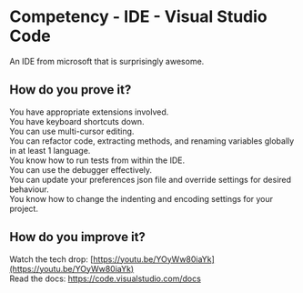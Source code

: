 # Competency - IDE - Visual Studio Code

An IDE from microsoft that is surprisingly awesome.

## How do you prove it?
You have appropriate extensions involved.  
You have keyboard shortcuts down.  
You can use multi-cursor editing.  
You can refactor code, extracting methods, and renaming variables globally in at least 1 language.  
You know how to run tests from within the IDE.  
You can use the debugger effectively.  
You can update your preferences json file and override settings for desired behaviour.  
You know how to change the indenting and encoding settings for your project.  

## How do you improve it?

Watch the tech drop: [https://youtu.be/YOyWw80iaYk](https://youtu.be/YOyWw80iaYk)  
Read the docs: https://code.visualstudio.com/docs  
